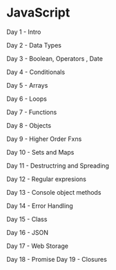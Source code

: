 # JavaScript
Day 1  - Intro 

Day 2  - Data Types

Day 3  - Boolean, Operators , Date

Day 4  - Conditionals

Day 5  - Arrays

Day 6  - Loops

Day 7  - Functions

Day 8  - Objects

Day 9  - Higher Order Fxns

Day 10  - Sets and Maps

Day 11  - Destructring and Spreading

Day 12  - Regular expresions

Day 13  - Console object methods

Day 14  - Error Handling

Day 15  - Class

Day 16  - JSON

Day 17  - Web Storage

Day 18   - Promise
Day 19   - Closures

